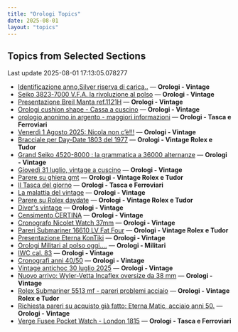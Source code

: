 ```yaml
---
title: "Orologi Topics"
date: 2025-08-01
layout: "topics"
---
```


## Topics from Selected Sections

Last update 2025-08-01 17:13:05.078277

- [Identificazione anno,Silver  riserva di carica..](https://orologi.forumfree.it/?t=80774434) — **Orologi - Vintage**
- [Seiko 3823-7000 V.F.A. la rivoluzione al polso](https://orologi.forumfree.it/?t=80772301) — **Orologi - Vintage**
- [Presentazione Breil Manta ref.1121H](https://orologi.forumfree.it/?t=80778729) — **Orologi - Vintage**
- [Orologi cushion shape - Cassa a cuscino](https://orologi.forumfree.it/?t=80777444) — **Orologi - Vintage**
- [orologio anonimo in argento - maggiori informazioni](https://orologi.forumfree.it/?t=80778928) — **Orologi - Tasca e Ferroviari**
- [Venerdì 1 Agosto 2025: Nicola non c’è!!!](https://orologi.forumfree.it/?t=80778102) — **Orologi - Vintage**
- [Bracciale per Day-Date 1803 del 1977](https://orologi.forumfree.it/?t=80776107) — **Orologi - Vintage Rolex e Tudor**
- [Grand Seiko 4520-8000 : la grammatica a 36000 alternanze](https://orologi.forumfree.it/?t=79625187) — **Orologi - Vintage**
- [Giovedì 31 luglio, vintage a cuscino](https://orologi.forumfree.it/?t=80776614) — **Orologi - Vintage**
- [Parere su ghiera gmt](https://orologi.forumfree.it/?t=80776652) — **Orologi - Vintage Rolex e Tudor**
- [Il Tasca del giorno](https://orologi.forumfree.it/?t=80702163) — **Orologi - Tasca e Ferroviari**
- [La malattia del vintage](https://orologi.forumfree.it/?t=80762254) — **Orologi - Vintage**
- [Parere su Rolex daydate](https://orologi.forumfree.it/?t=80777516) — **Orologi - Vintage Rolex e Tudor**
- [Diver's vintage](https://orologi.forumfree.it/?t=71608461) — **Orologi - Vintage**
- [Censimento CERTINA](https://orologi.forumfree.it/?t=78882322) — **Orologi - Vintage**
- [Cronografo Nicolet Watch 37mm](https://orologi.forumfree.it/?t=80774394) — **Orologi - Vintage**
- [Pareri Submariner 16610 LV Fat Four](https://orologi.forumfree.it/?t=80776633) — **Orologi - Vintage Rolex e Tudor**
- [Presentazione Eterna KonTiki](https://orologi.forumfree.it/?t=80505408) — **Orologi - Vintage**
- [Orologi Militari al polso oggi….](https://orologi.forumfree.it/?t=80440118) — **Orologi - Militari**
- [IWC cal. 83](https://orologi.forumfree.it/?t=80774742) — **Orologi - Vintage**
- [Cronografi anni 40/50](https://orologi.forumfree.it/?t=80740948) — **Orologi - Vintage**
- [Vintage antichoc 30 luglio 2025](https://orologi.forumfree.it/?t=80775680) — **Orologi - Vintage**
- [Nuovo arrivo: Wyler-Vetta Incaflex oversize da 38 mm](https://orologi.forumfree.it/?t=80775493) — **Orologi - Vintage**
- [Rolex Submariner 5513 mf - pareri problemi acciaio](https://orologi.forumfree.it/?t=80771186) — **Orologi - Vintage Rolex e Tudor**
- [Richiesta pareri su acquisto già fatto: Eterna Matic, acciaio anni 50.](https://orologi.forumfree.it/?t=80777391) — **Orologi - Vintage**
- [Verge Fusee Pocket Watch - London 1815](https://orologi.forumfree.it/?t=80778110) — **Orologi - Tasca e Ferroviari**
